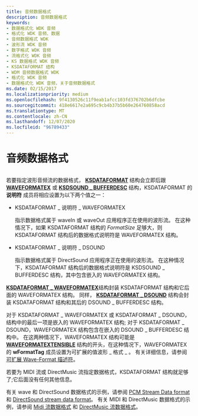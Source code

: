 ```yaml
---
title: 音频数据格式
description: 音频数据格式
keywords:
- 数据格式化 WDK 音频
- 格式化 WDK 音频、数据
- 音频数据格式 WDK
- 波形流 WDK 音频
- 数字格式 WDK 音频
- 流格式化 WDK 音频
- KS 数据格式 WDK 音频
- KSDATAFORMAT 结构
- WDM 音频数据格式 WDK
- 格式化 WDK 音频
- 数据格式化 WDK 音频，关于音频数据格式
ms.date: 02/15/2017
ms.localizationpriority: medium
ms.openlocfilehash: 9f4130526c11f9eab1afcc103fd376702b6dfcbe
ms.sourcegitcommit: 418e6617e2a695c9cb4b37b5b60e264760858acd
ms.translationtype: MT
ms.contentlocale: zh-CN
ms.lasthandoff: 12/07/2020
ms.locfileid: "96789433"
---
```

# <a name="audio-data-formats"></a>音频数据格式


## <span id="audio_data_formats"></span><span id="AUDIO_DATA_FORMATS"></span>


若要指定波形音频流的数据格式， [**KSDATAFORMAT**](/windows-hardware/drivers/ddi/ks/ns-ks-ksdataformat) 结构会立即后跟 [**WAVEFORMATEX**](/windows/win32/api/mmreg/ns-mmreg-waveformatex) 或 [**KSDSOUND \_ BUFFERDESC**](/windows-hardware/drivers/ddi/ksmedia/ns-ksmedia-ksdsound_bufferdesc) 结构，KSDATAFORMAT 的 **说明符** 成员将相应设置为以下两个值之一：

-   KSDATAFORMAT \_ 说明符 \_ WAVEFORMATEX

    指示数据格式属于 waveIn 或 waveOut 应用程序正在使用的波形流。 在这种情况下，如果 KSDATAFORMAT 结构的 *FormatSize* 足够大，则 KSDATAFORMAT 结构后的数据格式说明符是 WAVEFORMATEX 结构。

-   KSDATAFORMAT \_ 说明符 \_ DSOUND

    指示数据格式属于 DirectSound 应用程序正在使用的波形流。 在这种情况下，KSDATAFORMAT 结构后的数据格式说明符是 KSDSOUND \_ BUFFERDESC 结构，其中包含嵌入的 WAVEFORMATEX 结构。

[**KSDATAFORMAT \_ WAVEFORMATEX**](/windows-hardware/drivers/ddi/ksmedia/ns-ksmedia-ksdataformat_waveformatex)结构封装 KSDATAFORMAT 结构和它后面的 WAVEFORMATEX 结构。 同样， [**KSDATAFORMAT \_ DSOUND**](/windows-hardware/drivers/ddi/ksmedia/ns-ksmedia-ksdataformat_dsound) 结构会封装 KSDATAFORMAT 结构和其后的 DSOUND \_ BUFFERDESC 结构。

对于 KSDATAFORMAT \_ WAVEFORMATEX 或 KSDATAFORMAT \_ DSOUND，结构中的最后一项是嵌入的 WAVEFORMATEX 结构; 对于 KSDATAFORMAT \_ DSOUND，WAVEFORMATEX 结构包含在嵌入的 DSOUND \_ BUFFERDESC 结构中。 在这两种情况下，WAVEFORMATEX 结构可能是 [**WAVEFORMATEXTENSIBLE**](/windows-hardware/drivers/ddi/ksmedia/ns-ksmedia-waveformatextensible) 结构的开头，在这种情况下，WAVEFORMATEX 的 **wFormatTag** 成员设置为可扩展的值波形 \_ 格式 \_ 。 有关详细信息，请参阅 [可扩展 Wave-Format 描述符](extensible-wave-format-descriptors.md)。

若要为 MIDI 流或 DirectMusic 流指定数据格式，KSDATAFORMAT 结构就足够了;它后面没有任何其他信息。

有关 wave 和 DirectSound 数据格式的示例，请参阅 [PCM Stream Data format](pcm-stream-data-format.md) 和 [DirectSound stream data format](directsound-stream-data-format.md)。 有关 MIDI 和 DirectMusic 数据格式的示例，请参阅 [Midi 流数据格式](midi-stream-data-format.md) 和 [DirectMusic 流数据格式](directmusic-stream-data-format.md)。

 

